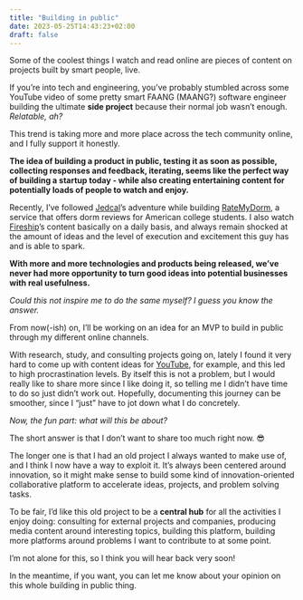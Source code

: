 ```yaml
---
title: "Building in public"
date: 2023-05-25T14:43:23+02:00
draft: false
---
```


Some of the coolest things I watch and read online are pieces of content on projects built by smart people, live.

If you’re into tech and engineering, you’ve probably stumbled across some YouTube video of some pretty smart FAANG (MAANG?) software engineer building the ultimate **side project** because their normal job wasn’t enough. _Relatable, ah?_

This trend is taking more and more place across the tech community online, and I fully support it honestly.

**The idea of building a product in public, testing it as soon as possible, collecting responses and feedback, iterating, seems like the perfect way of building a startup today - while also creating entertaining content for potentially loads of people to watch and enjoy.**

Recently, I’ve followed [Jedcal](https://www.youtube.com/@jedcal)’s adventure while building [RateMyDorm](https://ratemydorm.com), a service that offers dorm reviews for American college students. I also watch [Fireship](https://www.youtube.com/@Fireship)’s content basically on a daily basis, and always remain shocked at the amount of ideas and the level of execution and excitement this guy has and is able to spark.

**With more and more technologies and products being released, we’ve never had more opportunity to turn good ideas into potential businesses with real usefulness.**

_Could this not inspire me to do the same myself? I guess you know the answer._

From now(-ish) on, I’ll be working on an idea for an MVP to build in public through my different online channels.

With research, study, and consulting projects going on, lately I found it very hard to come up with content ideas for [YouTube](https://youtube.com/@VittorioFaraco2), for example, and this led to high procrastination levels. By itself this is not a problem, but I would really like to share more since I like doing it, so telling me I didn’t have time to do so just didn’t work out. Hopefully, documenting this journey can be smoother, since I “just” have to jot down what I do concretely.

_Now, the fun part: what will this be about?_

The short answer is that I don’t want to share too much right now. 😎

The longer one is that I had an old project I always wanted to make use of, and I think I now have a way to exploit it. It’s always been centered around innovation, so it might make sense to build some kind of innovation-oriented collaborative platform to accelerate ideas, projects, and problem solving tasks.

To be fair, I’d like this old project to be a **central hub** for all the activities I enjoy doing: consulting for external projects and companies, producing media content around interesting topics, building this platform, building more platforms around problems I want to contribute to at some point.

I’m not alone for this, so I think you will hear back very soon!

In the meantime, if you want, you can let me know about your opinion on this whole building in public thing.
